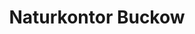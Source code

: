 ---
title: "Naturkontor Buckow"
url: /buckow-maerkische-schweiz/naturkontor-buckow/
shop: Supermarkt
---